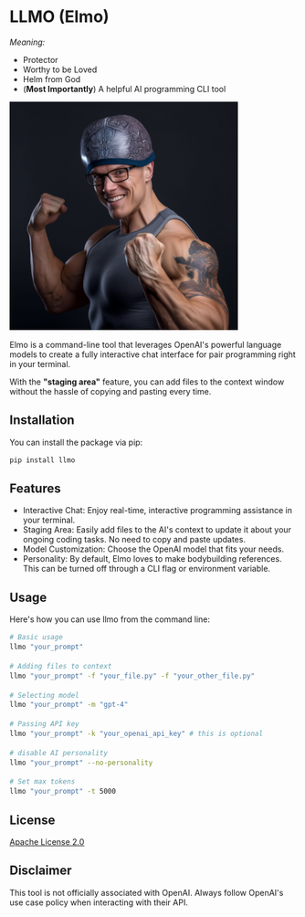 # LLMO (Elmo)

*Meaning:*
- Protector
- Worthy to be Loved
- Helm from God
- (**Most Importantly**) A helpful AI programming CLI tool

<img src="static/mascot.png" alt="mascot" style="width: 400px; height: auto;">   

Elmo is a command-line tool that leverages OpenAI's powerful language models to create a fully interactive chat interface for pair programming right in your terminal. 

With the **"staging area"** feature, you can add files to the context window without the hassle of copying and pasting every time.

## Installation

You can install the package via pip:
```bash
pip install llmo
```

## Features

- Interactive Chat: Enjoy real-time, interactive programming assistance in your terminal.
- Staging Area: Easily add files to the AI's context to update it about your ongoing coding tasks. No need to copy and paste updates.
- Model Customization: Choose the OpenAI model that fits your needs.
- Personality: By default, Elmo loves to make bodybuilding references. This can be turned off through a CLI flag or environment variable.

## Usage

Here's how you can use llmo from the command line:

```bash
# Basic usage
llmo "your_prompt"

# Adding files to context
llmo "your_prompt" -f "your_file.py" -f "your_other_file.py"

# Selecting model
llmo "your_prompt" -m "gpt-4"

# Passing API key
llmo "your_prompt" -k "your_openai_api_key" # this is optional

# disable AI personality
llmo "your_prompt" --no-personality

# Set max tokens
llmo "your_prompt" -t 5000
```

## License

[Apache License 2.0](https://www.apache.org/licenses/LICENSE-2.0)

## Disclaimer

This tool is not officially associated with OpenAI. Always follow OpenAI's use case policy when interacting with their API.
